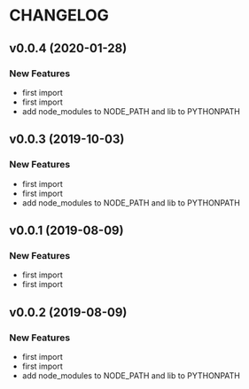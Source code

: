 # CHANGELOG

## v0.0.4 (2020-01-28)

### New Features

- first import
- first import
- add node_modules to NODE_PATH and lib to PYTHONPATH

## v0.0.3 (2019-10-03)

### New Features

- first import
- first import
- add node_modules to NODE_PATH and lib to PYTHONPATH

## v0.0.1 (2019-08-09)

### New Features

- first import
- first import

## v0.0.2 (2019-08-09)

### New Features

- first import
- first import
- add node_modules to NODE_PATH and lib to PYTHONPATH


